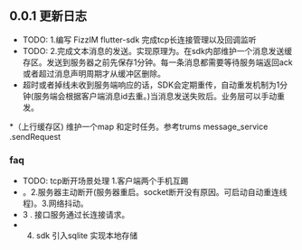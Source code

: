## 0.0.1 更新日志

* TODO: 1.编写 FizzIM flutter-sdk 完成tcp长连接管理以及回调监听
* TODO:  2.完成文本消息的发送。实现原理为。在sdk内部维护一个消息发送缓存区。发送到服务器之前先保存1分钟。每一条消息都需要等待服务端返回ack 或者超过消息声明周期才从缓冲区删除。
* 超时或者掉线未收到服务端响应的话，SDK会定期重传，自动重发机制为1分钟(服务端会根据客户端消息id去重。)当消息发送失败后。业务层可以手动重发。

*（上行缓存区) 维护一个map 和定时任务。参考trums  message_service .sendRequest


### faq
* TODO: tcp断开场景处理  1.客户端两个手机互踢
* 。2.服务器主动断开(服务器重启。socket断开没有原因。可启动自动重连线程)。3.网络抖动。
* 3 . 接口服务通过长连接请求。
* 4. sdk 引入sqlite 实现本地存储
